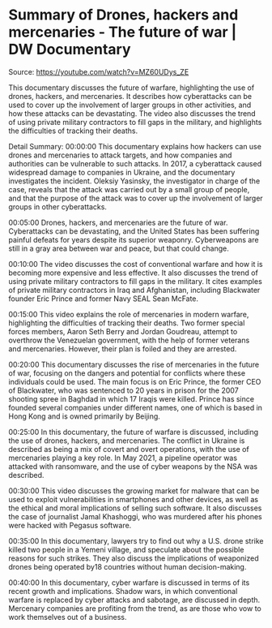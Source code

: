 # Summary of Drones, hackers and mercenaries - The future of war | DW Documentary

Source: https://youtube.com/watch?v=MZ60UDys_ZE

This documentary discusses the future of warfare, highlighting the use of drones, hackers, and mercenaries. It describes how cyberattacks can be used to cover up the involvement of larger groups in other activities, and how these attacks can be devastating. The video also discusses the trend of using private military contractors to fill gaps in the military, and highlights the difficulties of tracking their deaths.

Detail Summary: 
00:00:00
This documentary explains how hackers can use drones and mercenaries to attack targets, and how companies and authorities can be vulnerable to such attacks. In 2017, a cyberattack caused widespread damage to companies in Ukraine, and the documentary investigates the incident. Oleksiy Yasinsky, the investigator in charge of the case, reveals that the attack was carried out by a small group of people, and that the purpose of the attack was to cover up the involvement of larger groups in other cyberattacks.

00:05:00
Drones, hackers, and mercenaries are the future of war. Cyberattacks can be devastating, and the United States has been suffering painful defeats for years despite its superior weaponry. Cyberweapons are still in a gray area between war and peace, but that could change.

00:10:00
The video discusses the cost of conventional warfare and how it is becoming more expensive and less effective. It also discusses the trend of using private military contractors to fill gaps in the military. It cites examples of private military contractors in Iraq and Afghanistan, including Blackwater founder Eric Prince and former Navy SEAL Sean McFate.

00:15:00
This video explains the role of mercenaries in modern warfare, highlighting the difficulties of tracking their deaths. Two former special forces members, Aaron Seth Berry and Jordan Goudreau, attempt to overthrow the Venezuelan government, with the help of former veterans and mercenaries. However, their plan is foiled and they are arrested.

00:20:00
This documentary discusses the rise of mercenaries in the future of war, focusing on the dangers and potential for conflicts where these individuals could be used. The main focus is on Eric Prince, the former CEO of Blackwater, who was sentenced to 20 years in prison for the 2007 shooting spree in Baghdad in which 17 Iraqis were killed. Prince has since founded several companies under different names, one of which is based in Hong Kong and is owned primarily by Beijing.

00:25:00
In this documentary, the future of warfare is discussed, including the use of drones, hackers, and mercenaries. The conflict in Ukraine is described as being a mix of covert and overt operations, with the use of mercenaries playing a key role. In May 2021, a pipeline operator was attacked with ransomware, and the use of cyber weapons by the NSA was described.

00:30:00
This video discusses the growing market for malware that can be used to exploit vulnerabilities in smartphones and other devices, as well as the ethical and moral implications of selling such software. It also discusses the case of journalist Jamal Khashoggi, who was murdered after his phones were hacked with Pegasus software.

00:35:00
In this documentary, lawyers try to find out why a U.S. drone strike killed two people in a Yemeni village, and speculate about the possible reasons for such strikes. They also discuss the implications of weaponized drones being operated by18 countries without human decision-making.

00:40:00
In this documentary, cyber warfare is discussed in terms of its recent growth and implications. Shadow wars, in which conventional warfare is replaced by cyber attacks and sabotage, are discussed in depth. Mercenary companies are profiting from the trend, as are those who vow to work themselves out of a business.

